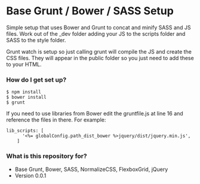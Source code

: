 # Base Grunt / Bower / SASS Setup #

Simple setup that uses Bower and Grunt to concat and minify SASS and JS files. Work out of the _dev folder adding your JS to the scripts folder and SASS to the style folder.

Grunt watch is setup so just calling grunt will compile the JS and create the CSS files. They will appear in the public folder so you just need to add these to your HTML. 

### How do I get set up? ###

```shell
$ npm install
$ bower install
$ grunt
```

If you need to use libraries from Bower edit the gruntfile.js at line 16 and reference the files in there. For example:

```shell
lib_scripts: [
      '<%= globalConfig.path_dist_bower %>jquery/dist/jquery.min.js',
    ]
```

### What is this repository for? ###

* Base Grunt, Bower, SASS, NormalizeCSS, FlexboxGrid, jQuery
* Version 0.0.1